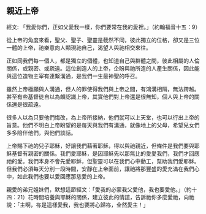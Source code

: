 ## 親近上帝 ##

經文: 「我愛你們，正如父愛我一樣，你們要常在我的愛裡。」（約翰福音十五：9）



從上帝的角度來看，聖父、聖子、聖靈是截然不同，彼此獨立的位格，卻又是三位一體的上帝，祂樂意向人顯現祂自己，渴望人與祂相交來往。

正如同我們每一個人，都是獨立的個體，也知道自己與群體之間，彼此相屬的人倫關係，或親密、或疏遠。這位創造人的上帝，企盼與祂所造的人產生關係，因此能與這位造物主宰有連繫溝通，是我們一生最神聖的呼召。

雖然上帝極願與人溝通，但人的罪使得我們與上帝之間，有鴻溝相隔，無法跨越。甚至有些基督徒自以為頗認識上帝，其實他們對上帝還是很無知，個人與上帝的關係還是很疏遠。

很多人以為只要他們悔改，為上帝所接納，他們就可以上天堂，也可以行出上帝的旨意。他們不明白上帝盼望的是每天與我們有溝通，就像地上的父母，希望兒女們多多陪伴他們，與他們談話。

上帝賜下祂的兒子耶穌，好讓我們藉著耶穌，得以與祂親近，但條件是我們要與耶穌基督有親密的關係。我們愛耶穌，是因耶穌先以那無比的愛愛我們，我們才回應祂的愛。我們本身不會先愛耶穌，但聖靈可以在我們心中動工，幫助我們愛耶穌。但我們必須每天分別一段時間，安靜在上帝面前，讓祂將那豐盛的愛充滿在我們心中，如此我們也要以愛回應那慈愛的上帝。

親愛的弟兄姐妹們，默想這節經文：「愛我的必蒙我父愛他，我也要愛他。」（約十四：21）花時間培養與耶穌的關係，建立彼此的情誼，告訴祂你多麼愛祂，向祂說：「主啊，祢是這樣愛我，我也要將心歸祢，全然愛主！」